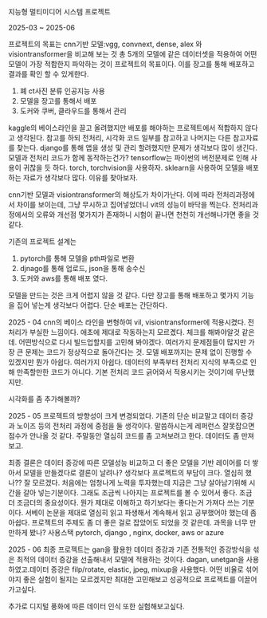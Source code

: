 지능형 멀티미디어 시스템 프로젝트

2025-03 ~ 2025-06

프로젝트의 목표는 cnn기반 모델:vgg, convnext, dense, alex 와 visiontransformer을 비교해 보는 것 총 5개의 모델에 같은 데이터셋을 적용하여 어떤 모델이 가장 적합한지 파악하는 것이 프로젝트의 목표이다. 이를 장고를 통해 배포하고 결과를 확인 할 수 있게한다. 

1. 폐 ct사진 분류 인공지능 사용
2. 모델을 장고를 통해서 배포
3. 도커와 쿠버, 클라우드를 통해서 관리

kaggle의 베이스라인을 끌고 올려했지만 배포를 해야하는 프로젝트에서 적합하지 않다고 생각된다. 
참고를 하되 전처리, 시각화 코드 일부를 참고하고 나머지는 다른 참고자료를 찾는다. 
django를 통해 앱을 생성 및 관리 할려했지만 문제가 생각보다 많이 생긴다. 모델과 전처리 코드가 함께 동작하는건가?
tensorflow는 파이썬의 버전문제로 인해 사용이 귀찮을 듯 하다. torch, torchvision을 사용하자. 
sklearn을 사용하여 모델을 배포하는 자료가 생각보다 많다. 이유를 찾아보자. 

cnn기반 모델과 visiontransformer의 해상도가 차이가난다. 이에 따라 전처리과정에서 차이를 보이는데, 그냥 무시하고 집어넣었더니 vit의 성능이 바닥을 찍는다. 전처리과정에서의 오류와 개선점 몇가지가 존재하니 시험이 끝나면 천천히 개선해나가면 좋을 것 같다. 

기존의 프로젝트 설계는
1. pytorch를 통해 모델을 pth파일로 변환
2. djnago를 통해 업로드, json을 통해 송수신
3. 도커와 aws를 통해 배포 였다.

모델을 만드는 것은 크게 어렵지 않을 것 같다. 다만 장고를 통해 배포하고 몇가지 기능을 집어 넣는게 생각보다 어렵다. 단순 배포는 간단하다. 

2025 - 04
cnn의 베이스 라인을 변형하여 vil, visiontransformer에 적용시켰다. 전처리가 부실한 느낌이다. 애초에 제대로 작동하는지 모르곘다. 체크를 해봐야알것 같은데. 어떤방식으로 다시 빌드업할지를 고민해 봐야겠다. 여러가지 문제점들이 많지만 가장 큰 문제는 코드가 정상적으로 돌아간다는 것. 모델 배포까지는 문제 없이 진행할 수 있겠지만 뭔가 아쉽다. 여러가지 아쉽다. 데이터의 부족부터 전처리 지식의 부족으로 인해 만족할만한 코드가 아니다. 기본 전처리 코드 긁어와서 적용시키는 것이기에 무난했지만. 

시각화를 좀 추가해볼까? 

2025 - 05
프로젝트의 방향성이 크게 변경되었다. 기존의 단순 비교말고 데이터 증강과 노이즈 등의 전처리 과정에 중점을 둘 생각이다. 말씀하시는게 레퍼런스 잘못잡으면 점수가 안나올 것 같다. 주말동안 열심히 코드를 좀 고쳐보려고 한다. 데이터도 좀 만져보고. 

최종 결론은 데이터 증강에 따른 모델성능 비교하고 더 좋은 모델을 기반 레이어를 더 쌓아서 모델을 만들겠다로 결론이 날려나?
생각보다 프로젝트의 부담이 크다. 열심히 했나?? 잘 모르겠다. 처음에는 엄청나게 노력을 투자했는데 지금은 그냥 살아남기위해 시간을 갈아 넣는기분이다. 
그래도 조금씩 나아지는 프로젝트를 볼 수 있어서 좋다. 조금 더 조금더의 중요성이다. 
뭔가 제대로 이해하고 하기보다는 좋다는거 가져다 쓰는 기분이다. 서베이 논문을 제대로 열심히 읽고 파생해서 계속해서 읽고 공부했어야 했는데 좀 아쉽다. 
프로젝트의 주제도 좀 더 좋은 걸로 잡았어도 되었을 것 같은데. 과목을 너무 만만하게 봤나?
사용스택
pytorch, django , nginx, docker, aws or azure

2025 - 06
최종 프로젝트는 gan을 활용한 데이터 증강과 기존 전통적인 증강방식을 섞은 최적의 데이터 증강을 선출해내서 모델에 적용하는 것이다. dagan, unetgan을 사용하였고.데이터 증강은 filp/rotate, elastic, jpeg, mixup을 사용했다. 어떤 비율로 섞어야지 좋은 실험이 될지는 모르겠지만 최대한 고민해보고 성공적으로 프로젝트를 이끌어 가고싶다. 

추가로 디지털 풍화에 따른 데이터 인식 또한 실험해보고싶다. 

